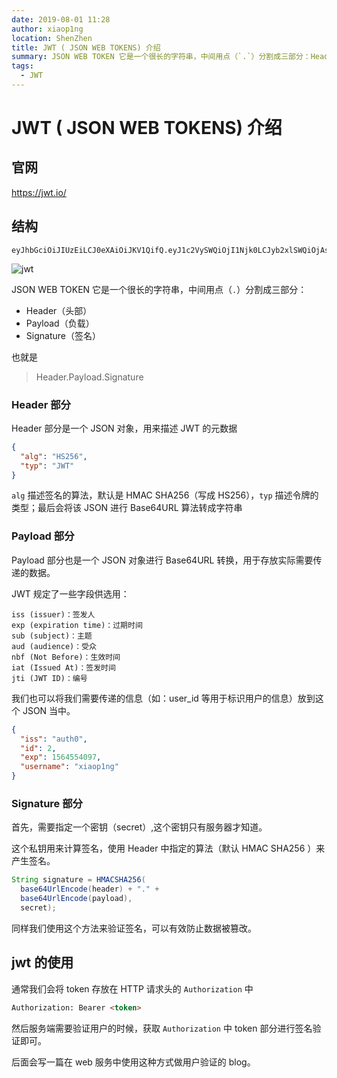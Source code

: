 ```yaml
---
date: 2019-08-01 11:28
author: xiaop1ng
location: ShenZhen
title: JWT ( JSON WEB TOKENS) 介绍
summary: JSON WEB TOKEN 它是一个很长的字符串，中间用点（`.`）分割成三部分：Header（头部）| Payload（负载）| Signature（签名）
tags:
  - JWT
---
```


# JWT ( JSON WEB TOKENS) 介绍

## 官网

<https://jwt.io/> 

## 结构

```
eyJhbGciOiJIUzEiLCJ0eXAiOiJKV1QifQ.eyJ1c2VySWQiOjI1Njk0LCJyb2xlSWQiOjAsInVzZXJuYW1lIjoic3R1NCIsImV4cCI6MTU2MzM1MTUzNS40Mjh9.bG9naWptQ2d5Ni9kckhWeXhaSWtwc2hmOFRjPQ
```

![jwt](https://img-blog.csdnimg.cn/20190801133459612.png)

JSON WEB TOKEN 它是一个很长的字符串，中间用点（`.`）分割成三部分：

- Header（头部）
- Payload（负载）
- Signature（签名）

也就是

> Header.Payload.Signature

### Header 部分

Header 部分是一个 JSON 对象，用来描述 JWT 的元数据

```json
{
  "alg": "HS256",
  "typ": "JWT"
}
```



`alg` 描述签名的算法，默认是 HMAC SHA256（写成 HS256），`typ` 描述令牌的类型；最后会将该 JSON 进行 Base64URL 算法转成字符串



### Payload 部分

Payload 部分也是一个 JSON 对象进行 Base64URL 转换，用于存放实际需要传递的数据。

JWT 规定了一些字段供选用：

```
iss (issuer)：签发人
exp (expiration time)：过期时间
sub (subject)：主题
aud (audience)：受众
nbf (Not Before)：生效时间
iat (Issued At)：签发时间
jti (JWT ID)：编号
```

我们也可以将我们需要传递的信息（如：user_id 等用于标识用户的信息）放到这个 JSON 当中。

```json
{
  "iss": "auth0",
  "id": 2,
  "exp": 1564554097,
  "username": "xiaop1ng"
}
```



### Signature 部分

首先，需要指定一个密钥（secret）,这个密钥只有服务器才知道。

这个私钥用来计算签名，使用 Header 中指定的算法（默认 HMAC SHA256 ）来产生签名。

```java
String signature = HMACSHA256(
  base64UrlEncode(header) + "." +
  base64UrlEncode(payload),
  secret);
```

同样我们使用这个方法来验证签名，可以有效防止数据被篡改。



## jwt 的使用

通常我们会将 token 存放在 HTTP 请求头的 `Authorization` 中

```html
Authorization: Bearer <token>
```

然后服务端需要验证用户的时候，获取 `Authorization` 中 token 部分进行签名验证即可。

后面会写一篇在 web 服务中使用这种方式做用户验证的 blog。


